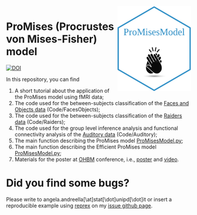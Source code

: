 <img src="sticker.png" align="right" alt="" width="200" />

# ProMises (Procrustes von Mises-Fisher) model
[![DOI](https://zenodo.org/badge/DOI/10.5281/zenodo.3935546.svg)](https://doi.org/10.5281/zenodo.3935546)

In this repository, you can find 
  1. A short tutorial about the application of the ProMises model using fMRI data;
  2. The code used for the between-subjects classification of the [Faces and Objects data](http://www.pymvpa.org/datadb/hyperalignment_tutorial_data.html) (Code/FacesObjects);
  3. The code used for the between-subjects classification of the [Raiders data](https://github.com/HaxbyLab/raiders_data) (Code/Raiders);
  4. The code used for the group level inference analysis and functional connectivity analysis of the [Auditory data](https://openneuro.org/datasets/ds000158/versions/1.0.0) (Code/Auditory);
  5. The main function describing the ProMises model [ProMisesModel.py](https://github.com/angeella/ProMisesModel/blob/master/ProMisesModel.py);
  6. The main function describing the Efficient ProMises model [ProMisesModel.py](https://github.com/angeella/ProMisesModel/blob/master/EfficientProMisesModel.py);
  7. Materials for the poster at [OHBM](https://www.humanbrainmapping.org/i4a/pages/index.cfm?pageid=3958) conference, i.e., [poster](https://github.com/angeella/ProMisesModel/blob/master/OHBM/poster_AA.pdf) and [video](https://github.com/angeella/ProMisesModel/blob/master/OHBM/video_AA.mp4).

# Did you find some bugs?

Please write to angela.andreella[\at]stat[\dot]unipd[\dot]it or insert a reproducible example using [reprex](https://github.com/tidyverse/reprex) on my [issue github page](https://github.com/angeella/ProMisesModel/issues).

